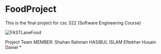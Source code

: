 # FoodProject
This is the final project for csc 322 (Software Engineering Course)  


![FASTLaneFood](https://user-images.githubusercontent.com/36207058/67982589-61ef1e00-fbf9-11e9-8c8c-397210670091.png)


Project Team MEMBER:
                    Shahan Rahman 
                    HASIBUL ISLAM
                    Eftekher Husain
                    Daniel *
